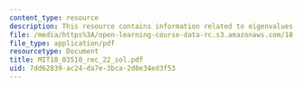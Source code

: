 ```yaml
---
content_type: resource
description: This resource contains information related to eigenvalues and eigenvectors.
file: /media/https%3A/open-learning-course-data-rc.s3.amazonaws.com/18-03-differential-equations-spring-2010/7dd62839ac24da7e3bca2d0e34ed3f53_MIT18_03S10_rec_22_sol.pdf
file_type: application/pdf
resourcetype: Document
title: MIT18_03S10_rec_22_sol.pdf
uid: 7dd62839-ac24-da7e-3bca-2d0e34ed3f53
---
```

